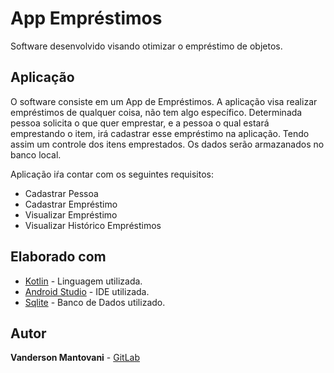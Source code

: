 # App Empréstimos
Software desenvolvido visando otimizar o empréstimo de objetos.

## Aplicação

O software consiste em um App de Empréstimos. A aplicação visa realizar empréstimos de qualquer coisa, não tem algo específico. Determinada pessoa solicita o que quer emprestar, e a pessoa o qual estará emprestando o item, irá cadastrar esse empréstimo na aplicação. Tendo assim um controle dos itens emprestados. Os dados serão armazanados no banco local.

Aplicação iŕa contar com os seguintes requisitos:

* Cadastrar Pessoa
* Cadastrar Empréstimo
* Visualizar Empréstimo
* Visualizar Histórico Empréstimos

## Elaborado com

* [Kotlin](https://kotlinlang.org/) - Linguagem utilizada.
* [Android Studio](https://developer.android.com/studio) - IDE utilizada.
* [Sqlite](https://www.sqlite.org) - Banco de Dados utilizado.

## Autor

**Vanderson Mantovani** - [GitLab](https://gitlab.com/vmantovani/trabfinal-android.git)



